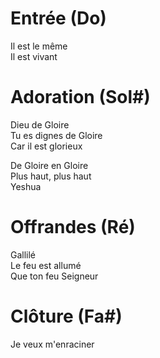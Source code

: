 # Entrée (Do)  
  
Il est le même  
Il est vivant  
  
# Adoration (Sol#)  
  
Dieu de Gloire  
Tu es dignes de Gloire  
Car il est glorieux  
  
De Gloire en Gloire  
Plus haut, plus haut  
Yeshua  
  
# Offrandes (Ré)  
Gallilé  
Le feu est allumé  
Que ton feu Seigneur  
  
# Clôture (Fa#)  
Je veux m'enraciner  
